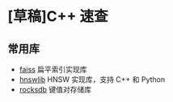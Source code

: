 # [草稿]C++ 速查

## 常用库

- [faiss](https://github.com/facebookresearch/faiss) 扁平索引实现库
- [hnswlib](https://github.com/nmslib/hnswlib) HNSW 实现库，支持 C++ 和 Python
- [rocksdb](https://github.com/facebook/rocksdb) 键值对存储库
